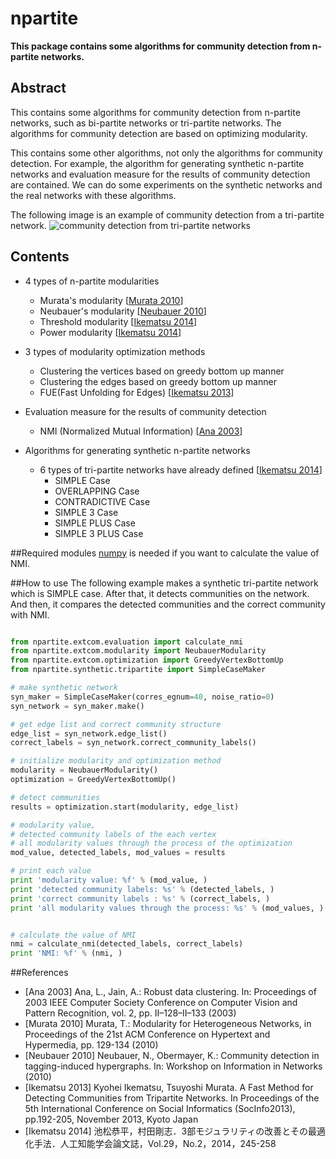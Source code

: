 # npartite

**This package contains some algorithms for community detection from n-partite networks.**  

## Abstract
This contains some algorithms for community detection from n-partite networks, 
such as bi-partite networks or tri-partite networks.
The algorithms for community detection are based on optimizing modularity.

This contains some other algorithms, not only the algorithms for community detection.
For example, the algorithm for generating synthetic n-partite networks
and evaluation measure for the results of community detection are contained.
We can do some experiments on the synthetic networks and the real networks with these algorithms.

The following image is an example of community detection from a tri-partite network.
![community detection from tri-partite networks](https://raw2.github.com/ike002jp/npartite/master/community.png  "community detection from tri-partite networks")

## Contents

* 4 types of n-partite modularities
    * Murata's modularity \[[Murata 2010](#Murata2010)\]
    * Neubauer's modularity \[[Neubauer 2010](#Neubauer2010)\]
    * Threshold modularity \[[Ikematsu 2014](#Ikematsu2014)\]
    * Power modularity \[[Ikematsu 2014](#Ikematsu2014)\]

* 3 types of modularity optimization methods
    * Clustering the vertices based on greedy bottom up manner
    * Clustering the edges based on greedy bottom up manner
    * FUE(Fast Unfolding for Edges) \[[Ikematsu 2013](#Ikematsu2013)\]

* Evaluation measure for the results of community detection
    * NMI (Normalized Mutual Information) \[[Ana 2003](#Ana2003)\]

* Algorithms for generating synthetic n-partite networks
    * 6 types of tri-partite networks have already defined \[[Ikematsu 2014](#Ikematsu2014)\]
        * SIMPLE Case
        * OVERLAPPING Case
        * CONTRADICTIVE Case
        * SIMPLE 3 Case
        * SIMPLE PLUS Case
        * SIMPLE 3 PLUS Case

##Required modules
[numpy](http://www.numpy.org/) is needed if you want to calculate the value of NMI.

##How to use
The following example makes a synthetic tri-partite network which is SIMPLE case.
After that, it detects communities on the network.
And then, it compares the detected communities and the correct community with NMI.

```python

from npartite.extcom.evaluation import calculate_nmi
from npartite.extcom.modularity import NeubauerModularity
from npartite.extcom.optimization import GreedyVertexBottomUp
from npartite.synthetic.tripartite import SimpleCaseMaker

# make synthetic network
syn_maker = SimpleCaseMaker(corres_egnum=40, noise_ratio=0)
syn_network = syn_maker.make()

# get edge list and correct community structure
edge_list = syn_network.edge_list()
correct_labels = syn_network.correct_community_labels()

# initialize modularity and optimization method
modularity = NeubauerModularity()
optimization = GreedyVertexBottomUp()

# detect communities
results = optimization.start(modularity, edge_list)

# modularity value, 
# detected community labels of the each vertex
# all modularity values through the process of the optimization 
mod_value, detected_labels, mod_values = results

# print each value
print 'modularity value: %f' % (mod_value, )
print 'detected community labels: %s' % (detected_labels, )
print 'correct community labels : %s' % (correct_labels, )
print 'all modularity values through the process: %s' % (mod_values, )


# calculate the value of NMI
nmi = calculate_nmi(detected_labels, correct_labels)
print 'NMI: %f' % (nmi, )

```

##References
* <a name="Ana2003"></a> \[Ana 2003\] Ana, L., Jain, A.: Robust data clustering. In: Proceedings of 2003 IEEE Computer Society Conference on Computer Vision and Pattern Recognition, vol. 2, pp. II–128–II–133 (2003)
* <a name="Murata2010"></a> \[Murata 2010\] Murata, T.: Modularity for Heterogeneous Networks, in Proceedings of the 21st ACM Conference on Hypertext and Hypermedia, pp. 129-134 (2010)
* <a name="Neubauer2010"></a> \[Neubauer 2010\] Neubauer, N., Obermayer, K.: Community detection in tagging-induced hypergraphs. In: Workshop on Information in Networks (2010)
* <a name="Ikematsu2013"></a> \[Ikematsu 2013\] Kyohei Ikematsu, Tsuyoshi Murata. A Fast Method for Detecting Communities from Tripartite Networks.  In Proceedings of the 5th International Conference on Social Informatics (SocInfo2013), pp.192-205, November 2013, Kyoto Japan
* <a name="Ikematsu2014"></a> \[Ikematsu 2014\] 池松恭平，村田剛志．3部モジュラリティの改善とその最適化手法．人工知能学会論文誌，Vol.29，No.2，2014，245-258


